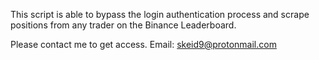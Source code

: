 This script is able to bypass the login authentication process
and scrape positions from any trader on the Binance Leaderboard.

Please contact me to get access.
Email: skeid9@protonmail.com
